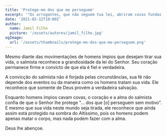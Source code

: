 ```yaml
---
title: 'Protege-me dos que me perseguem'
excerpt: '"Os arrogantes, que não seguem tua lei, abriram covas fundas para me pegar. Todos os teus mandamentos são confiáveis; protege-me dos que me perseguem sem motivo" (Salmo 119.85,86)'
date: '2021-02-12T10:00Z'
author:
  name: Jamil Filho
  picture: '/assets/autores/jamil_filho.jpg'
ogImage:
  url: '/assets/thumbnails/protege-me-dos-que-me-perseguem.png'
---
```


Mesmo diante das movimentações de homens ímpios que desejam tirar sua vida, o salmista reconhece a grandiosidade da lei do Senhor. Seu coração permanece firme e convicto de que ela é fiel e verdadeira.

A convicção do salmista não é forjada pelas circunstâncias, sua fé não depende dos eventos ou da maneira como os homens tratam sua vida. Ele reconhece que somente de Deus provém a verdadeira salvação.

Enquanto homens ímpios cavam covas, o coração e a alma do salmista confia de que o Senhor lhe protege "... dos que [o] perseguem sem motivo". E mesmo que sua vida neste mundo seja tirada, ele reconhece que ainda assim está protegido na sombra do Altíssimo, pois os homens podem apenas matar o corpo, mas nada podem fazer com a alma.

Deus lhe abençoe.